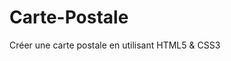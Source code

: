 # Carte-Postale
Créer une carte postale en utilisant HTML5 &amp; CSS3

<a href="https://zupimages.net/viewer.php?id=20/28/1v3z.jpg"><img src="https://zupimages.net/up/20/28/1v3z.jpg" alt="" /></a>
